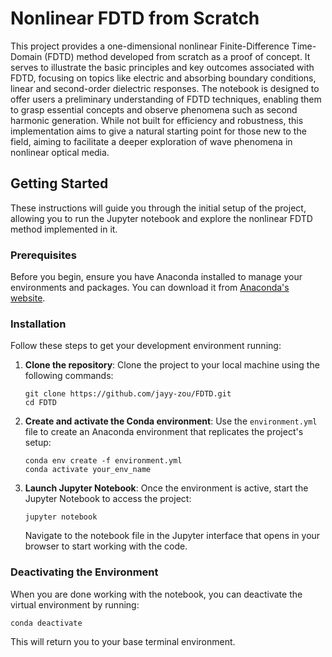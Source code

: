 # Nonlinear FDTD from Scratch

This project provides a one-dimensional nonlinear Finite-Difference Time-Domain (FDTD) method developed from scratch as a proof of concept. It serves to illustrate the basic principles and key outcomes associated with FDTD, focusing on topics like electric and absorbing boundary conditions, linear and second-order dielectric responses. The notebook is designed to offer users a preliminary understanding of FDTD techniques, enabling them to grasp essential concepts and observe phenomena such as second harmonic generation. While not built for efficiency and robustness, this implementation aims to give a natural starting point for those new to the field, aiming to facilitate a deeper exploration of wave phenomena in nonlinear optical media.

## Getting Started

These instructions will guide you through the initial setup of the project, allowing you to run the Jupyter notebook and explore the nonlinear FDTD method implemented in it.

### Prerequisites

Before you begin, ensure you have Anaconda installed to manage your environments and packages. You can download it from [Anaconda's website](https://www.anaconda.com/products/distribution).

### Installation

Follow these steps to get your development environment running:

1. **Clone the repository**:
   Clone the project to your local machine using the following commands:

   ```
   git clone https://github.com/jayy-zou/FDTD.git
   cd FDTD
   ```

2. **Create and activate the Conda environment**:
   Use the `environment.yml` file to create an Anaconda environment that replicates the project's setup:
   ```
   conda env create -f environment.yml
   conda activate your_env_name
   ```
3. **Launch Jupyter Notebook**:
   Once the environment is active, start the Jupyter Notebook to access the project:
   ```
   jupyter notebook
   ```
   Navigate to the notebook file in the Jupyter interface that opens in your browser to start working with the code.

### Deactivating the Environment

When you are done working with the notebook, you can deactivate the virtual environment by running:
   ```
   conda deactivate
   ```
This will return you to your base terminal environment.
